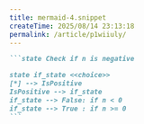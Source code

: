 ```yaml
---
title: mermaid-4.snippet
createTime: 2025/08/14 23:13:18
permalink: /article/p1wiiuly/
---
```

````md
```state Check if n is negative

state if_state <<choice>>
[*] --> IsPositive
IsPositive --> if_state
if_state --> False: if n < 0
if_state --> True : if n >= 0
```
````
